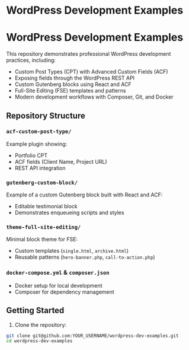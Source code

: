# WordPress Development Examples

# WordPress Development Examples

This repository demonstrates professional WordPress development practices, including:

- Custom Post Types (CPT) with Advanced Custom Fields (ACF)
- Exposing fields through the WordPress REST API
- Custom Gutenberg blocks using React and ACF
- Full-Site Editing (FSE) templates and patterns
- Modern development workflows with Composer, Git, and Docker

## Repository Structure

### `acf-custom-post-type/`
Example plugin showing:
- Portfolio CPT
- ACF fields (Client Name, Project URL)
- REST API integration

### `gutenberg-custom-block/`
Example of a custom Gutenberg block built with React and ACF:
- Editable testimonial block
- Demonstrates enqueueing scripts and styles

### `theme-full-site-editing/`
Minimal block theme for FSE:
- Custom templates (`single.html`, `archive.html`)
- Reusable patterns (`hero-banner.php`, `call-to-action.php`)

### `docker-compose.yml` & `composer.json`
- Docker setup for local development
- Composer for dependency management

## Getting Started

1. Clone the repository:
```bash
git clone git@github.com:YOUR_USERNAME/wordpress-dev-examples.git
cd wordpress-dev-examples


